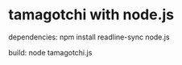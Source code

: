 # tamagotchi with node.js
dependencies: 
npm install readline-sync
node.js

build:
node tamagotchi.js
